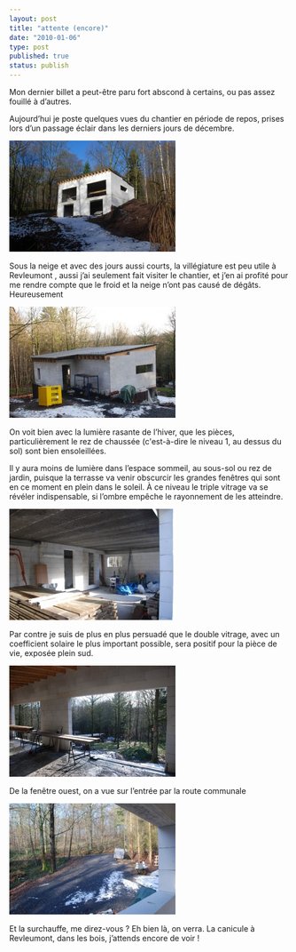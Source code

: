 ```yaml
---
layout: post
title: "attente (encore)"
date: "2010-01-06"
type: post
published: true
status: publish
---
```


Mon dernier billet a peut-être paru fort abscond à certains, ou pas assez fouillé à d’autres.

Aujourd’hui je poste quelques vues du chantier en période de repos, prises lors d’un passage éclair dans les derniers jours de décembre.

[![](/images/2010/01/DSC_0270a-300x200.jpg "DSC_0270a")](/images/2010/01/DSC_0270a.jpg)

Sous la neige et avec des jours aussi courts, la villégiature est peu utile à Revleumont , aussi j’ai seulement fait visiter le chantier, et j’en ai profité pour me rendre compte que le froid et la neige n’ont pas causé de dégâts. Heureusement

[![](/images/2010/01/DSC_0284a-300x200.jpg "DSC_0284a")](/images/2010/01/DSC_0284a.jpg)

On voit bien avec la lumière rasante de l’hiver, que les pièces, particulièrement le rez de chaussée (c'est-à-dire le niveau 1, au dessus du sol) sont bien ensoleillées.

Il y aura moins de lumière dans l’espace sommeil, au sous-sol ou rez de jardin, puisque la terrasse va venir obscurcir les grandes fenêtres qui sont en ce moment en plein dans le soleil. À ce niveau le triple vitrage va se révéler indispensable, si l’ombre empêche le rayonnement de les atteindre.

[![](/images/2010/01/DSC_0273a-300x200.jpg "DSC_0273a")](/images/2010/01/DSC_0273a.jpg)

Par contre je suis de plus en plus persuadé que le double vitrage, avec un coefficient solaire le plus important possible, sera positif pour la pièce de vie, exposée plein sud.

[![](/images/2010/01/DSC_0275a-300x200.jpg "DSC_0275a")](/images/2010/01/DSC_0275a.jpg)

De la fenêtre ouest, on a vue sur l’entrée par la route communale

[![](/images/2010/01/DSC_0276a-300x200.jpg "DSC_0276a")](/images/2010/01/DSC_0276a.jpg)

Et la surchauffe, me direz-vous ? Eh bien là, on verra. La canicule à Revleumont, dans les bois, j’attends encore de voir !
